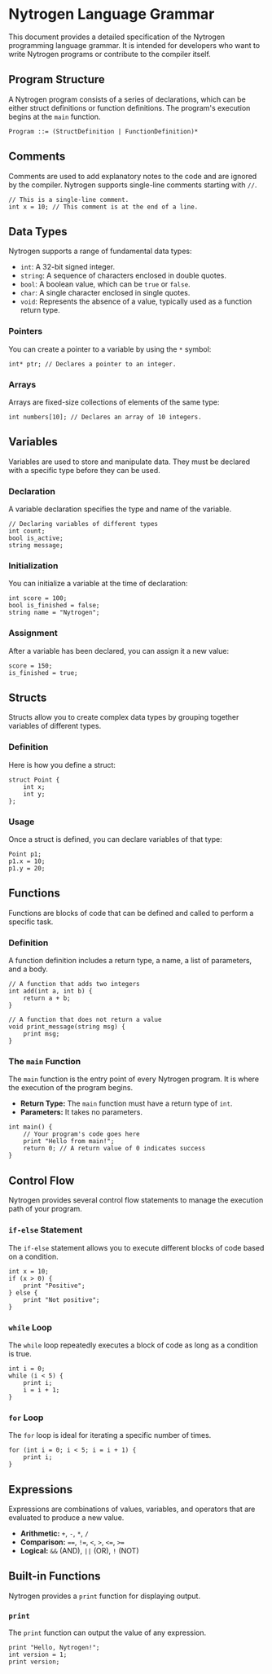 # Nytrogen Language Grammar

This document provides a detailed specification of the Nytrogen programming language grammar. It is intended for developers who want to write Nytrogen programs or contribute to the compiler itself.

## Program Structure

A Nytrogen program consists of a series of declarations, which can be either struct definitions or function definitions. The program's execution begins at the `main` function.

```
Program ::= (StructDefinition | FunctionDefinition)*
```

## Comments

Comments are used to add explanatory notes to the code and are ignored by the compiler. Nytrogen supports single-line comments starting with `//`.

```nytrogen
// This is a single-line comment.
int x = 10; // This comment is at the end of a line.
```

## Data Types

Nytrogen supports a range of fundamental data types:

*   `int`: A 32-bit signed integer.
*   `string`: A sequence of characters enclosed in double quotes.
*   `bool`: A boolean value, which can be `true` or `false`.
*   `char`: A single character enclosed in single quotes.
*   `void`: Represents the absence of a value, typically used as a function return type.

### Pointers

You can create a pointer to a variable by using the `*` symbol:

```nytrogen
int* ptr; // Declares a pointer to an integer.
```

### Arrays

Arrays are fixed-size collections of elements of the same type:

```nytrogen
int numbers[10]; // Declares an array of 10 integers.
```

## Variables

Variables are used to store and manipulate data. They must be declared with a specific type before they can be used.

### Declaration

A variable declaration specifies the type and name of the variable.

```nytrogen
// Declaring variables of different types
int count;
bool is_active;
string message;
```

### Initialization

You can initialize a variable at the time of declaration:

```nytrogen
int score = 100;
bool is_finished = false;
string name = "Nytrogen";
```

### Assignment

After a variable has been declared, you can assign it a new value:

```nytrogen
score = 150;
is_finished = true;
```

## Structs

Structs allow you to create complex data types by grouping together variables of different types.

### Definition

Here is how you define a struct:

```nytrogen
struct Point {
    int x;
    int y;
};
```

### Usage

Once a struct is defined, you can declare variables of that type:

```nytrogen
Point p1;
p1.x = 10;
p1.y = 20;
```

## Functions

Functions are blocks of code that can be defined and called to perform a specific task.

### Definition

A function definition includes a return type, a name, a list of parameters, and a body.

```nytrogen
// A function that adds two integers
int add(int a, int b) {
    return a + b;
}

// A function that does not return a value
void print_message(string msg) {
    print msg;
}
```

### The `main` Function

The `main` function is the entry point of every Nytrogen program. It is where the execution of the program begins.

*   **Return Type:** The `main` function must have a return type of `int`.
*   **Parameters:** It takes no parameters.

```nytrogen
int main() {
    // Your program's code goes here
    print "Hello from main!";
    return 0; // A return value of 0 indicates success
}
```

## Control Flow

Nytrogen provides several control flow statements to manage the execution path of your program.

### `if-else` Statement

The `if-else` statement allows you to execute different blocks of code based on a condition.

```nytrogen
int x = 10;
if (x > 0) {
    print "Positive";
} else {
    print "Not positive";
}
```

### `while` Loop

The `while` loop repeatedly executes a block of code as long as a condition is true.

```nytrogen
int i = 0;
while (i < 5) {
    print i;
    i = i + 1;
}
```

### `for` Loop

The `for` loop is ideal for iterating a specific number of times.

```nytrogen
for (int i = 0; i < 5; i = i + 1) {
    print i;
}
```

## Expressions

Expressions are combinations of values, variables, and operators that are evaluated to produce a new value.

*   **Arithmetic:** `+`, `-`, `*`, `/`
*   **Comparison:** `==`, `!=`, `<`, `>`, `<=`, `>=`
*   **Logical:** `&&` (AND), `||` (OR), `!` (NOT)

## Built-in Functions

Nytrogen provides a `print` function for displaying output.

### `print`

The `print` function can output the value of any expression.

```nytrogen
print "Hello, Nytrogen!";
int version = 1;
print version;
```

